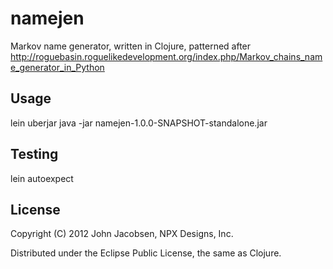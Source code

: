 # namejen

Markov name generator, written in Clojure, patterned after 
http://roguebasin.roguelikedevelopment.org/index.php/Markov_chains_name_generator_in_Python

## Usage

 lein uberjar
 java -jar namejen-1.0.0-SNAPSHOT-standalone.jar

## Testing

 lein autoexpect

## License

Copyright (C) 2012 John Jacobsen, NPX Designs, Inc.

Distributed under the Eclipse Public License, the same as Clojure.
